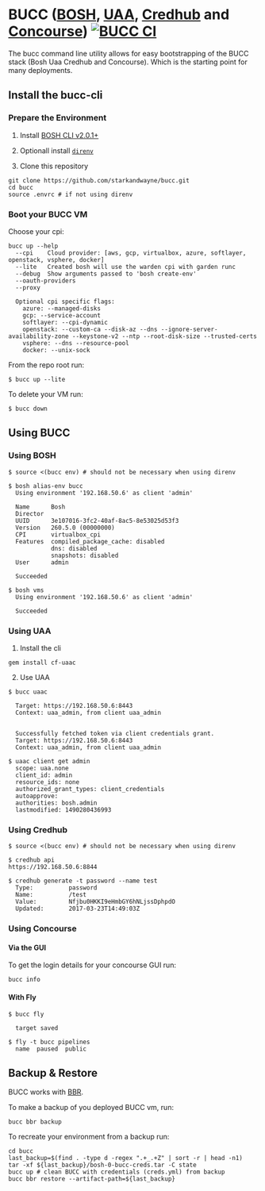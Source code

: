 # BUCC ([BOSH](http://bosh.io/), [UAA](https://github.com/cloudfoundry/uaa), [Credhub](https://github.com/cloudfoundry-incubator/credhub) and [Concourse](https://concourse-ci.org/)) [![BUCC CI](https://ci2.starkandwayne.com/api/v1/teams/starkandwayne/pipelines/bucc/jobs/integration-test/badge)](https://ci2.starkandwayne.com/teams/starkandwayne/pipelines/bucc)

The bucc command line utility allows for easy bootstrapping of the BUCC stack (Bosh Uaa Credhub and Concourse). Which is the starting point for many deployments.

## Install the bucc-cli

### Prepare the Environment

1. Install [BOSH CLI v2.0.1+](https://bosh.io/docs/cli-v2.html)

2. Optionall install [`direnv`](https://direnv.net/)

3. Clone this repository

```
git clone https://github.com/starkandwayne/bucc.git
cd bucc
source .envrc # if not using direnv
```

### Boot your BUCC VM

Choose your cpi:
```
bucc up --help
  --cpi    Cloud provider: [aws, gcp, virtualbox, azure, softlayer, openstack, vsphere, docker]
  --lite   Created bosh will use the warden cpi with garden runc
  --debug  Show arguments passed to 'bosh create-env'
  --oauth-providers
  --proxy

  Optional cpi specific flags:
    azure: --managed-disks
    gcp: --service-account
    softlayer: --cpi-dynamic
    openstack: --custom-ca --disk-az --dns --ignore-server-availability-zone --keystone-v2 --ntp --root-disk-size --trusted-certs
    vsphere: --dns --resource-pool
    docker: --unix-sock
```

From the repo root run:
```
$ bucc up --lite
```

To delete your VM run:
```
$ bucc down
```

## Using BUCC

### Using BOSH

```
$ source <(bucc env) # should not be necessary when using direnv

$ bosh alias-env bucc
  Using environment '192.168.50.6' as client 'admin'

  Name      Bosh
  Director
  UUID      3e107016-3fc2-40af-8ac5-8e53025d53f3
  Version   260.5.0 (00000000)
  CPI       virtualbox_cpi
  Features  compiled_package_cache: disabled
            dns: disabled
            snapshots: disabled
  User      admin

  Succeeded

$ bosh vms
  Using environment '192.168.50.6' as client 'admin'

  Succeeded
```

### Using UAA

1. Install the cli

```
gem install cf-uaac
```

2. Use UAA

```
$ bucc uaac

  Target: https://192.168.50.6:8443
  Context: uaa_admin, from client uaa_admin


  Successfully fetched token via client credentials grant.
  Target: https://192.168.50.6:8443
  Context: uaa_admin, from client uaa_admin

$ uaac client get admin
  scope: uaa.none
  client_id: admin
  resource_ids: none
  authorized_grant_types: client_credentials
  autoapprove:
  authorities: bosh.admin
  lastmodified: 1490280436993
```

### Using Credhub

```
$ source <(bucc env) # should not be necessary when using direnv

$ credhub api
https://192.168.50.6:8844

$ credhub generate -t password --name test
  Type:          password
  Name:          /test
  Value:         Nfjbu0HKKI9eHmbGY6hNLjssDphpdO
  Updated:       2017-03-23T14:49:03Z
```

### Using Concourse

#### Via the GUI

To get the login details for your concourse GUI run:

```
bucc info
```


#### With Fly

```
$ bucc fly

  target saved

$ fly -t bucc pipelines
  name  paused  public
```

## Backup & Restore
BUCC works with [BBR](https://github.com/cloudfoundry-incubator/bosh-backup-and-restore).

To make a backup of you deployed BUCC vm, run:

```
bucc bbr backup
```

To recreate your environment from a backup run:

```
cd bucc
last_backup=$(find . -type d -regex ".+_.+Z" | sort -r | head -n1)
tar -xf ${last_backup}/bosh-0-bucc-creds.tar -C state
bucc up # clean BUCC with credentials (creds.yml) from backup
bucc bbr restore --artifact-path=${last_backup}
```
